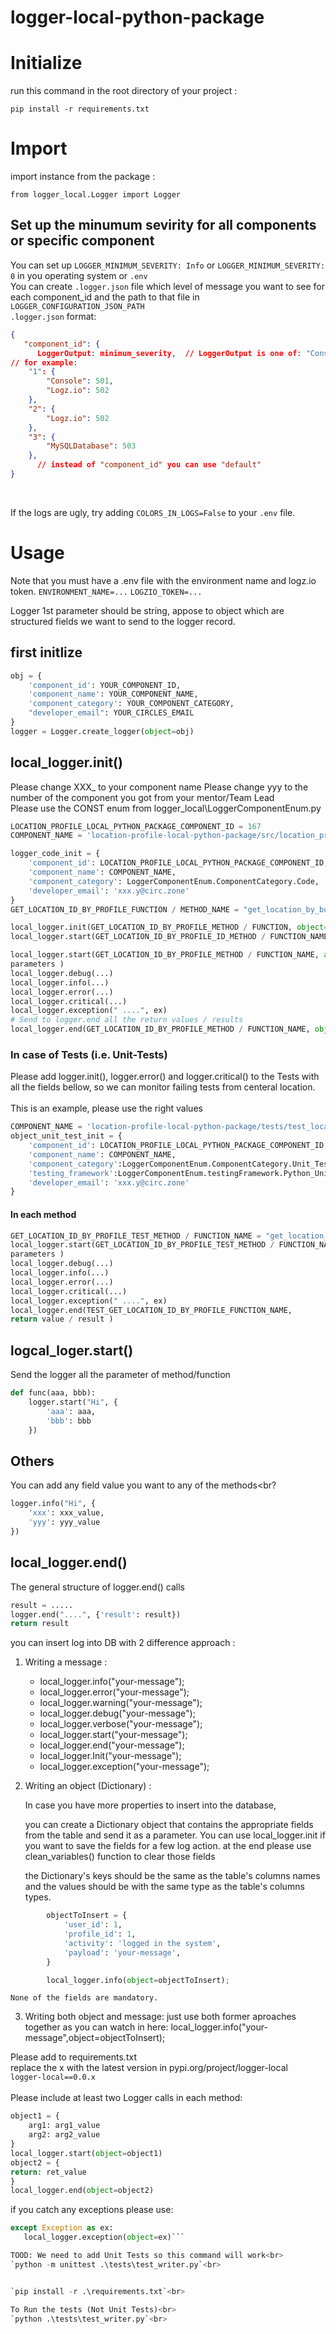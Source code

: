 # logger-local-python-package

# Initialize

run this command in the root directory of your project :

    pip install -r requirements.txt

# Import

import instance from the package :

`from logger_local.Logger import Logger`

## Set up the minumum sevirity for all components or specific component

You can set up `LOGGER_MINIMUM_SEVERITY: Info` or `LOGGER_MINIMUM_SEVERITY: 0` in you operating system or `.env`<br>
You can create `.logger.json` file which level of message you want to see for each component_id and the path to that
file in `LOGGER_CONFIGURATION_JSON_PATH`<br>
`.logger.json` format:

```json
{
   "component_id": {
      LoggerOutput: minimum_severity,  // LoggerOutput is one of: "Console", "Logz.io", "MySQLDatabase"
// for example:
    "1": {
        "Console": 501,
        "Logz.io": 502
    },
    "2": {
        "Logz.io": 502
    },
    "3": {
        "MySQLDatabase": 503
    },
      // instead of "component_id" you can use "default"
}
```

<br>

If the logs are ugly, try adding `COLORS_IN_LOGS=False` to your `.env` file.

# Usage

Note that you must have a .env file with the environment name and logz.io token.
`ENVIRONMENT_NAME=...`
`LOGZIO_TOKEN=...`

Logger 1st parameter should be string, appose to object which are structured fields we want to send to the logger
record.

## first initlize

```py
obj = {
    'component_id': YOUR_COMPONENT_ID,
    'component_name': YOUR_COMPONENT_NAME,
    'component_category': YOUR_COMPONENT_CATEGORY,
    "developer_email": YOUR_CIRCLES_EMAIL
}
logger = Logger.create_logger(object=obj)
```

## local_logger.init()

Please change XXX_ to your component name
Please change yyy to the number of the component you got from your mentor/Team Lead<br>
Please use the CONST enum from logger_local\LoggerComponentEnum.py<br>

```py
LOCATION_PROFILE_LOCAL_PYTHON_PACKAGE_COMPONENT_ID = 167
COMPONENT_NAME = 'location-profile-local-python-package/src/location_profile.py'

logger_code_init = {
    'component_id': LOCATION_PROFILE_LOCAL_PYTHON_PACKAGE_COMPONENT_ID,
    'component_name': COMPONENT_NAME,
    'component_category': LoggerComponentEnum.ComponentCategory.Code,
    'developer_email': 'xxx.y@circ.zone'
}
GET_LOCATION_ID_BY_PROFILE_FUNCTION / METHOD_NAME = "get_location_by_bu_profile_id"

local_logger.init(GET_LOCATION_ID_BY_PROFILE_METHOD / FUNCTION, object=logger_code_init)
local_logger.start(GET_LOCATION_ID_BY_PROFILE_ID_METHOD / FUNCTION_NAME, object={'profile_id': profile_id})

local_logger.start(GET_LOCATION_ID_BY_PROFILE_METHOD / FUNCTION_NAME, all
parameters )
local_logger.debug(...)
local_logger.info(...)
local_logger.error(...)
local_logger.critical(...)
local_logger.exception(" ....", ex)
# Send to logger.end all the return values / results
local_logger.end(GET_LOCATION_ID_BY_PROFILE_METHOD / FUNCTION_NAME, object={'location_id': location_id})
```

### In case of Tests (i.e. Unit-Tests)<br>

Please add logger.init(), logger.error() and logger.critical() to the Tests with all the fields bellow, so we can
monitor failing tests from centeral location.<br>
<br>
This is an example, please use the right values<br>

```py
COMPONENT_NAME = 'location-profile-local-python-package/tests/test_location_profile.py'
object_unit_test_init = {
    'component_id': LOCATION_PROFILE_LOCAL_PYTHON_PACKAGE_COMPONENT_ID,
    'component_name': COMPONENT_NAME,
    'component_category':LoggerComponentEnum.ComponentCategory.Unit_Test.value,
    'testing_framework':LoggerComponentEnum.testingFramework.Python_Unittest.value
    'developer_email': 'xxx.y@circ.zone'
}
```

#### In each method<br>

```py
GET_LOCATION_ID_BY_PROFILE_TEST_METHOD / FUNCTION_NAME = "get_location_id_test"
local_logger.start(GET_LOCATION_ID_BY_PROFILE_TEST_METHOD / FUNCTION_NAME, all
parameters )
local_logger.debug(...)
local_logger.info(...)
local_logger.error(...)
local_logger.critical(...)
local_logger.exception(" ....", ex)
local_logger.end(TEST_GET_LOCATION_ID_BY_PROFILE_FUNCTION_NAME,
return value / result )
```

## logcal_loger.start()

Send the logger all the parameter of method/function<br>

```py
def func(aaa, bbb):
    logger.start("Hi", {
        'aaa': aaa,
        'bbb': bbb
    })
```

## Others

You can add any field value you want to any of the methods<br?

```py
logger.info("Hi", {
    'xxx': xxx_value,
    'yyy': yyy_value
})
```

## local_logger.end()

The general structure of logger.end() calls

```py
result = .....
logger.end("....", {'result': result})
return result
```

you can insert log into DB with 2 difference approach :<br>

1. Writing a message :<br>
    * local_logger.info("your-message");<br>
    * local_logger.error("your-message");<br>
    * local_logger.warning("your-message");<br>
    * local_logger.debug("your-message");<br>
    * local_logger.verbose("your-message");<br>
    * local_logger.start("your-message");<br>
    * local_logger.end("your-message");<br>
    * local_logger.Init("your-message");<br>
    * local_logger.exception("your-message");<br>

2. Writing an object (Dictionary) :

   In case you have more properties to insert into the database,

   you can create a Dictionary object that contains the appropriate fields from the table and send it as a parameter.
   You can use local_logger.init if you want to save the fields for a few log action. at the end please use
   clean_variables() function to clear those fields

   the Dictionary's keys should be the same as the table's columns names and the values should be with the same type as
   the table's columns types.

```py
        objectToInsert = {
            'user_id': 1,
            'profile_id': 1,
            'activity': 'logged in the system',
            'payload': 'your-message',
        }

        local_logger.info(object=objectToInsert);
```

    None of the fields are mandatory.

3. Writing both object and message:
   just use both former aproaches together as you can watch in here:
   local_logger.info("your-message",object=objectToInsert);

Please add to requirements.txt<br>
replace the x with the latest version in pypi.org/project/logger-local<br>
`logger-local==0.0.x` <br>
<br>
Please include at least two Logger calls in each method:<br>

```py
object1 = {
    arg1: arg1_value
    arg2: arg2_value
}
local_logger.start(object=object1)
object2 = {
return: ret_value
}
local_logger.end(object=object2)
```

if you catch any exceptions please use:

```py
except Exception as ex:
   local_logger.exception(object=ex)```

TOOD: We need to add Unit Tests so this command will work<br>
`python -m unittest .\tests\test_writer.py`<br>


`pip install -r .\requirements.txt`<br>

To Run the tests (Not Unit Tests)<br>
`python .\tests\test_writer.py`<br>
